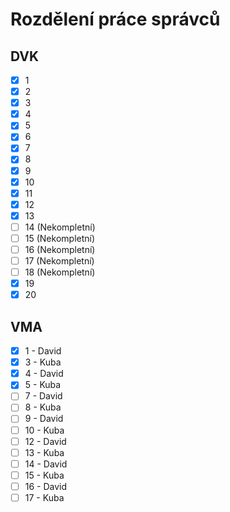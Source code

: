 # Rozdělení práce správců

## DVK
* [x] 1
* [x] 2
* [x] 3
* [x] 4
* [x] 5
* [x] 6
* [x] 7
* [x] 8
* [x] 9
* [x] 10
* [x] 11
* [x] 12
* [x] 13
* [ ] 14 (Nekompletní)
* [ ] 15 (Nekompletní)
* [ ] 16 (Nekompletní)
* [ ] 17 (Nekompletní)
* [ ] 18 (Nekompletní)
* [x] 19
* [x] 20

## VMA
* [x] 1 - David
* [x] 3 - Kuba
* [x] 4 - David
* [x] 5 - Kuba
* [ ] 7 - David
* [ ] 8 - Kuba
* [ ] 9 - David
* [ ] 10 - Kuba
* [ ] 12 - David
* [ ] 13 - Kuba
* [ ] 14 - David
* [ ] 15 - Kuba
* [ ] 16 - David
* [ ] 17 - Kuba